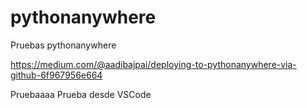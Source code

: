 # pythonanywhere
Pruebas pythonanywhere

https://medium.com/@aadibajpai/deploying-to-pythonanywhere-via-github-6f967956e664

Pruebaaaa
Prueba desde VSCode
